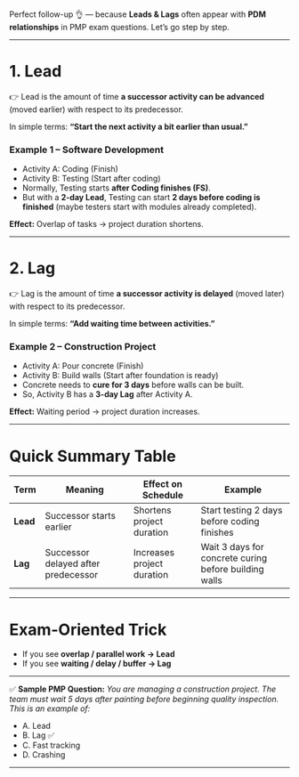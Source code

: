 Perfect follow-up 👌 — because **Leads & Lags** often appear with **PDM relationships** in PMP exam questions. Let’s go step by step.

---

# **1. Lead**

👉 Lead is the amount of time **a successor activity can be advanced** (moved earlier) with respect to its predecessor.

In simple terms: **“Start the next activity a bit earlier than usual.”**

### **Example 1 – Software Development**

* Activity A: Coding (Finish)
* Activity B: Testing (Start after coding)
* Normally, Testing starts **after Coding finishes (FS)**.
* But with a **2-day Lead**, Testing can start **2 days before coding is finished** (maybe testers start with modules already completed).

**Effect:** Overlap of tasks → project duration shortens.

---

# **2. Lag**

👉 Lag is the amount of time **a successor activity is delayed** (moved later) with respect to its predecessor.

In simple terms: **“Add waiting time between activities.”**

### **Example 2 – Construction Project**

* Activity A: Pour concrete (Finish)
* Activity B: Build walls (Start after foundation is ready)
* Concrete needs to **cure for 3 days** before walls can be built.
* So, Activity B has a **3-day Lag** after Activity A.

**Effect:** Waiting period → project duration increases.

---

# **Quick Summary Table**

| Term     | Meaning                             | Effect on Schedule         | Example                                               |
| -------- | ----------------------------------- | -------------------------- | ----------------------------------------------------- |
| **Lead** | Successor starts earlier            | Shortens project duration  | Start testing 2 days before coding finishes           |
| **Lag**  | Successor delayed after predecessor | Increases project duration | Wait 3 days for concrete curing before building walls |

---

# **Exam-Oriented Trick**

* If you see **overlap / parallel work → Lead**
* If you see **waiting / delay / buffer → Lag**

---

✅ **Sample PMP Question:**
*You are managing a construction project. The team must wait 5 days after painting before beginning quality inspection. This is an example of:*

* A. Lead
* B. Lag ✅
* C. Fast tracking
* D. Crashing

---